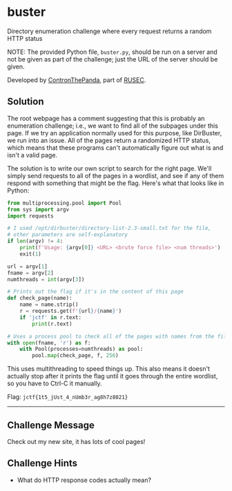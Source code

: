 # buster

Directory enumeration challenge where every request returns a random HTTP status

NOTE: The provided Python file, `buster.py`, should be run on a server and not be given as part of the challenge; just the URL of the server should be given.

Developed by [ContronThePanda](https://github.com/PAndaContron), part of [RUSEC](https://rusec.github.io/).

## Solution

The root webpage has a comment suggesting that this is probably an enumeration challenge;
i.e., we want to find all of the subpages under this page.
If we try an application normally used for this purpose, like DirBuster, we run into an issue.
All of the pages return a randomized HTTP status, which means that these programs can't automatically figure out what is and isn't a valid page.

The solution is to write our own script to search for the right page.
We'll simply send requests to all of the pages in a wordlist, and see if any of them respond with something that might be the flag.
Here's what that looks like in Python:

```py
from multiprocessing.pool import Pool
from sys import argv
import requests

# I used /opt/dirbuster/directory-list-2.3-small.txt for the file,
# other parameters are self-explanatory
if len(argv) != 4:
    print(f'Usage: {argv[0]} <URL> <brute force file> <num threads>')
    exit(1)

url = argv[1]
fname = argv[2]
numthreads = int(argv[3])

# Prints out the flag if it's in the content of this page
def check_page(name):
    name = name.strip()
    r = requests.get(f'{url}/{name}')
    if 'jctf' in r.text:
        print(r.text)

# Uses a process pool to check all of the pages with names from the file
with open(fname, 'r') as f:
    with Pool(processes=numthreads) as pool:
        pool.map(check_page, f, 256)
```

This uses multithreading to speed things up.
This also means it doesn't actually stop after it prints the flag until it goes through the entire wordlist, so you have to Ctrl-C it manually.

Flag: `jctf{1t5_jUst_4_nUmb3r_ag8h7z8021}`

---

## Challenge Message

Check out my new site, it has lots of cool pages!

## Challenge Hints

* What do HTTP response codes actually mean?
